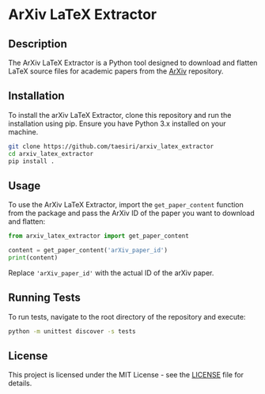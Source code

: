 # ArXiv LaTeX Extractor

## Description
The ArXiv LaTeX Extractor is a Python tool designed to download and flatten LaTeX source files for academic papers from the [ArXiv](https://arxiv.org) repository.


## Installation

To install the arXiv LaTeX Extractor, clone this repository and run the installation using pip. Ensure you have Python 3.x installed on your machine.

```bash
git clone https://github.com/taesiri/arxiv_latex_extractor
cd arxiv_latex_extractor
pip install .
```

## Usage

To use the ArXiv LaTeX Extractor, import the `get_paper_content` function from the package and pass the ArXiv ID of the paper you want to download and flatten:

```python
from arxiv_latex_extractor import get_paper_content

content = get_paper_content('arXiv_paper_id')
print(content)
```

Replace `'arXiv_paper_id'` with the actual ID of the arXiv paper.

## Running Tests

To run tests, navigate to the root directory of the repository and execute:

```bash
python -m unittest discover -s tests
```

## License

This project is licensed under the MIT License - see the [LICENSE](LICENSE) file for details.
